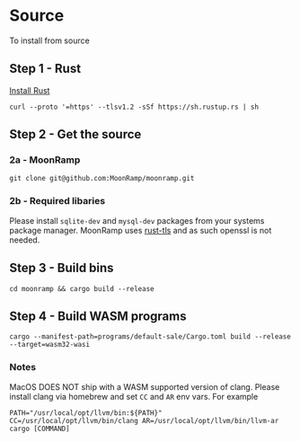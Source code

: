 # Source

To install from source

## Step 1 - Rust

[Install Rust](https://www.rust-lang.org/tools/install)

```
curl --proto '=https' --tlsv1.2 -sSf https://sh.rustup.rs | sh
```

## Step 2 - Get the source

### 2a - MoonRamp
```
git clone git@github.com:MoonRamp/moonramp.git
```

### 2b - Required libaries

Please install `sqlite-dev` and `mysql-dev` packages from your systems package manager. MoonRamp uses [rust-tls](https://github.com/rustls/rustls) and as such openssl is not needed.

## Step 3 - Build bins

```
cd moonramp && cargo build --release
```

## Step 4 - Build WASM programs

```
cargo --manifest-path=programs/default-sale/Cargo.toml build --release --target=wasm32-wasi
```

### Notes

MacOS DOES NOT ship with a WASM supported version of clang. Please install clang via homebrew and set `CC` and `AR` env vars. For example

```
PATH="/usr/local/opt/llvm/bin:${PATH}" CC=/usr/local/opt/llvm/bin/clang AR=/usr/local/opt/llvm/bin/llvm-ar cargo [COMMAND]
```

